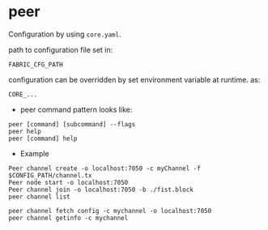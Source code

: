 # peer
Configuration by using `core.yaml`.

path to configuration file set in:
```
FABRIC_CFG_PATH
```

configuration can be overridden by set environment variable at runtime. as:
```
CORE_...
```
* peer command pattern looks like:
```
peer [command] [subcommand] --flags
peer help
peer [command] help
```
* Example
```
Peer channel create -o localhost:7050 -c myChannel -f $CONFIG_PATH/channel.tx
Peer node start -o localhost:7050
Peer channel join -o localhost:7050 -b ./fist.block
peer channel list

peer channel fetch config -c mychannel -o localhost:7050
peer channel getinfo -c mychannel
```


